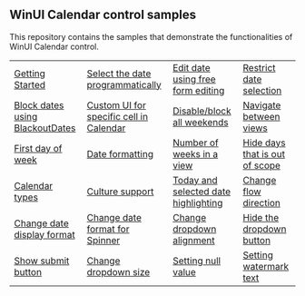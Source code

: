 ## WinUI Calendar control samples
This repository contains the samples that demonstrate the functionalities of WinUI Calendar control.

<table>
 <tr>
  <td><a href="Samples/Getting_started">Getting Started</a></td>
  <td><a href="Samples/Restriction">Select the date programmatically</a></td>
  <td><a href="Samples/Selection">Edit date using free form editing</a></td>
  <td><a href="Samples/Restriction">Restrict date selection</a></td>
 </tr>
  <tr>
  <td><a href="Samples/BlockedDates">Block dates using BlackoutDates</a></td>
  <td><a href="Samples/CustomUI">Custom UI for specific cell in Calendar</a></td>
  <td><a href="Samples/Formatting">Disable/block all weekends</a></td>
  <td><a href="Samples/Restriction">Navigate between views</a></td>
 </tr>
  <tr>
  <td><a href="Samples/Selection">First day of week</a></td>
  <td><a href="Samples/Formatting">Date formatting</a></td>
  <td><a href="Samples/Selection">Number of weeks in a view</a></td>
  <td><a href="Samples/Restriction">Hide days that is out of scope</a></td>
 </tr>
  <tr>
  <td><a href="Samples/Formatting">Calendar types</a></td>
  <td><a href="Samples/Formatting">Culture support</a></td>
  <td><a href="Samples/Selection">Today and selected date highlighting</a></td>
  <td><a href="Samples/Formatting">Change flow direction</a></td>
 </tr>
 <tr>
  <td><a href="Samples/Formatting">Change date display format</a></td>
  <td><a href="Samples/Formatting">Change date format for Spinner</a></td>
  <td><a href="Samples/DropDown">Change dropdown alignment</a></td>
  <td><a href="Samples/DropDown">Hide the dropdown button</a></td>
 </tr>
  <tr>
  <td><a href="Samples/DropDown">Show submit button</a></td>
  <td><a href="Samples/DropDown">Change dropdown size</a></td>
  <td><a href="Samples/Selection">Setting null value</a></td>
  <td><a href="Samples/Selection">Setting watermark text</a></td>
 </tr>
</table>